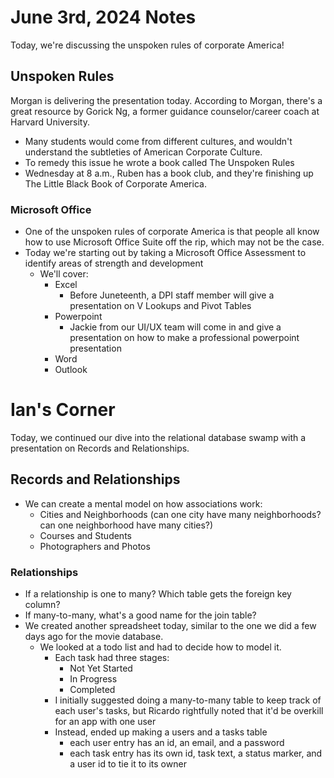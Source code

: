 # June 3rd, 2024 Notes

Today, we're discussing the unspoken rules of corporate America!

## Unspoken Rules

Morgan is delivering the presentation today. According to Morgan, there's a great resource by Gorick Ng, a former guidance counselor/career coach at Harvard University.

- Many students would come from different cultures, and wouldn't understand the subtleties of American Corporate Culture.
- To remedy this issue he wrote a book called The Unspoken Rules
- Wednesday at 8 a.m., Ruben has a book club, and they're finishing up The Little Black Book of Corporate America.

### Microsoft Office

- One of the unspoken rules of corporate America is that people all know how to use Microsoft Office Suite off the rip, which may not be the case.
- Today we're starting out by taking a Microsoft Office Assessment to identify areas of strength and development
  - We'll cover:
    - Excel
      - Before Juneteenth, a DPI staff member will give a presentation on V Lookups and Pivot Tables
    - Powerpoint
      - Jackie from our UI/UX team will come in and give a presentation on how to make a professional powerpoint presentation
    - Word
    - Outlook

# Ian's Corner

Today, we continued our dive into the relational database swamp with a presentation on Records and Relationships.

## Records and Relationships

- We can create a mental model on how associations work:
  - Cities and Neighborhoods (can one city have many neighborhoods? can one neighborhood have many cities?)
  - Courses and Students
  - Photographers and Photos

### Relationships

- If a relationship is one to many? Which table gets the foreign key column?
- If many-to-many, what's a good name for the join table?
- We created another spreadsheet today, similar to the one we did a few days ago for the movie database.
  - We looked at a todo list and had to decide how to model it.
    - Each task had three stages:
      - Not Yet Started
      - In Progress
      - Completed
    - I initially suggested doing a many-to-many table to keep track of each user's tasks, but Ricardo rightfully noted that it'd be overkill for an app with one user
    - Instead, ended up making a users and a tasks table
      - each user entry has an id, an email, and a password
      - each task entry has its own id, task text, a status marker, and a user id to tie it to its owner
